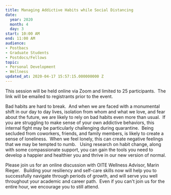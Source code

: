 ```yaml
---
title: Managing Addictive Habits while Social Distancing
date:
  year: 2020
  month: 4
  day: 3
start: 10:00 AM
end: 11:00 AM
audience:
- Postbacs
- Graduate Students
- Postdocs/Fellows
topic:
- Personal Development
- Wellness
updated_at: 2020-04-17 15:57:15.000000000 Z
---
```

This session will be held online via Zoom and limited to 25
participants.  The link will be emailed to registrants prior to the
event.  

Bad habits are hard to break.  And when we are faced with a monumental
shift in our day to day lives, isolation from whom and what we love, and
fear about the future, we are likely to rely on bad habits even more
than usual.  If you are struggling to make sense of your own addictive
behaviors, this internal fight may be particularly challenging during
quarantine.  Being secluded from coworkers, friends, and family members,
is likely to create a sense of loneliness.  When we feel lonely, this
can create negative feelings that we may be tempted to numb.   Using
research on habit change, along with some compassionate support, you can
gain the tools you need to develop a happier and healthier you and
thrive in our new version of normal.

Please join us for an online discussion with OITE Wellness Advisor,
Marin Rieger.   Building your resiliency and self-care skills now will
help you to successfully navigate through periods of growth, and will
serve you well throughout your academic and career path.  Even if you
can't join us for the entire hour, we encourage you to still attend.  

 

 
